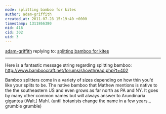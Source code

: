 ```yaml
---
node: splitting bamboo for kites
author: adam-griffith
created_at: 2011-07-28 15:19:40 +0000
timestamp: 1311866380
nid: 416
cid: 302
uid: 3
---
```




[adam-griffith](../profile/adam-griffith) replying to: [splitting bamboo for kites](../notes/mathew/7-28-2011/splitting-bamboo-kites)

----
Here is a fantastic message string regarding splitting bamboo: http://www.bamboocraft.net/forums/showthread.php?t=402

Bamboo splitters come in a variety of sizes depending on how thin you'd like your splits to be.  The native bamboo that Mathew mentions is native to the the southeastern US and even grows as far north as PA and NY.  It goes by many other common names but will always answer to Arundinaria gigantea (Walt.) Muhl. (until botanists change the name in a few years... grumble grumble)